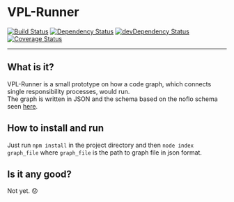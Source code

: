 # VPL-Runner

[![Build Status](https://travis-ci.org/graphnode/vpl-runner.svg?branch=master)](https://travis-ci.org/graphnode/vpl-runner)
[![Dependency Status](https://david-dm.org/graphnode/vpl-runner.svg)](https://david-dm.org/graphnode/vpl-runner)
[![devDependency Status](https://david-dm.org/graphnode/vpl-runner/dev-status.svg)](https://david-dm.org/graphnode/vpl-runner#info=devDependencies)
[![Coverage Status](https://coveralls.io/repos/github/graphnode/vpl-runner/badge.svg?branch=master)](https://coveralls.io/github/graphnode/vpl-runner?branch=master)

___
## What is it?

VPL-Runner is a small prototype on how a code graph, which connects single responsibility processes, would run.  
The graph is written in JSON and the schema based on the noflo schema seen [here](https://github.com/noflo/noflo/blob/master/graph-schema.json).

## How to install and run

Just run `npm install` in the project directory and then `node index graph_file` where `graph_file` is the path to graph file in json format.

## Is it any good?

Not yet. :worried: